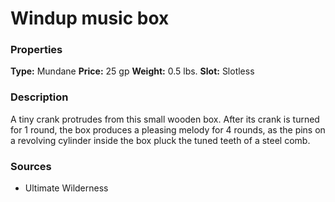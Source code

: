 ﻿---
Title: "Windup music box"
Type: "Mundane"
Price: "25 gp"
Weight: "0.5 lbs."
Slot: "Slotless"
Description: |
  "A tiny crank protrudes from this small wooden box. After its crank is turned for 1 round, the box produces a pleasing melody for 4 rounds, as the pins on a revolving cylinder inside the box pluck the tuned teeth of a steel comb."
Sources: "['Ultimate Wilderness']"
---

# Windup music box

### Properties

**Type:** Mundane **Price:** 25 gp **Weight:** 0.5 lbs. **Slot:** Slotless

### Description

A tiny crank protrudes from this small wooden box. After its crank is turned for 1 round, the box produces a pleasing melody for 4 rounds, as the pins on a revolving cylinder inside the box pluck the tuned teeth of a steel comb.

### Sources

* Ultimate Wilderness